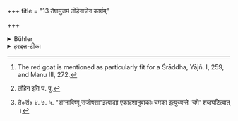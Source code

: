 +++
title = "13 तेषामुत्तमं लोहेनाजेन कार्यम्"

+++

<details><summary>Bühler</summary>

13. The last of these (funeral-oblations) he shall perform, offering a red goat. [^5] 


[^5]:  The red goat is mentioned as particularly fit for a Śrāddha, Yājñ. I, 259, and Manu III, 272.
</details>

<details><summary>हरदत्त-टीका</summary>

## सूत्रम्
तेषामुत्तमं लोहेनाजेन कार्यम् ॥ १४ ॥  
### टिप्पनी
तेषां संवत्सरस्याऽह्नां उत्तममहस्समाप्तिदिनम् । लोहेन लोहितवर्णन अजेन श्राद्धं कर्तव्यम् । दृश्यते चाप्यन्यत्राऽस्मिन्नर्थे लोहशब्दः-[^२] 'लोहस्तूपरो भवत्यप्यतूपरः कृष्णसारङ्गो लोहितसारङ्गो वेति । चमकेषु च भवति [^३] 'श्यामं च मे लोहं च म' इति ॥ १४ ॥  

[^२]: लौहेन इति घ. पु.  

[^३]: तै०सं० ४. ७. ५. "अग्नाविष्णू सजोषसा"इत्याद्या एकादशानुवाकाः चमका इत्युच्यन्ते 'चमे' शब्दघटित्वात् ।
</details>
